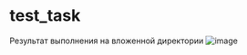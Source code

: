 # test_task

Результат выполнения на вложенной директории
![image](https://user-images.githubusercontent.com/81917367/154654525-bc9ebc19-0c9b-4188-aef2-0afc39cde270.png)
